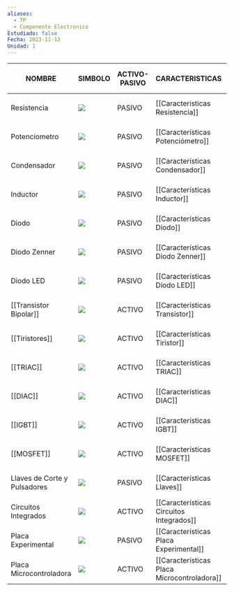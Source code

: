 ```yaml
---
aliases:
  - TP
  - Componente Electronico
Estudiado: false
Fecha: 2023-11-13
Unidad: 1
---
```

| NOMBRE | SIMBOLO | ACTIVO-PASIVO | CARACTERISTICAS | APLICACIONES | --- |
| --- | --- | --- | --- | --- | --- |
| Resistencia | ![](https://i.imgur.com/O7MwEvc.png)| PASIVO | [[Caracteristicas Resistencia]] | [[Aplicaciones Resistencia]]  | --- |
| Potenciometro | ![](https://i.imgur.com/aYeTOwl.png) | PASIVO | [[Características Potenciómetro]] | [[Aplicaciones Potenciómetro]] | --- |
| Condensador | ![](https://i.imgur.com/QPw26FK.png)|PASIVO| [[Características Condensador]] | [[Aplicaciones Condensador]] | --- |
| Inductor | ![](https://i.imgur.com/o4bP6ZY.png)|PASIVO|[[Características Inductor]] | [[Aplicaciones Inductor]] | --- | --- |
| Diodo |![](https://i.imgur.com/wpcCFDj.png)|PASIVO| [[Características Diodo]] | [[Aplicaciones Diodo]]| --- |
| Diodo Zenner | ![](https://i.imgur.com/abHOEsS.png) | PASIVO | [[Características Diodo Zenner]] | [[Aplicaciones Diodo Zenner]] | --- |
| Diodo LED | ![](https://i.imgur.com/e03VW5q.png) | PASIVO | [[Características Diodo LED]] | [[Aplicaciones Diodo LED]] | --- |
| [[Transistor Bipolar]] | ![](https://i.imgur.com/VOXIm9X.png)| ACTIVO | [[Características Transistor]] | [[Aplicaciones transistor]] | --- |
| [[Tiristores]] | ![](https://i.imgur.com/GPkWeGY.png)| ACTIVO | [[Características Tiristor]] | [[Aplicaciones Tiristor]] | --- |
| [[TRIAC]] | ![](https://i.imgur.com/UymBx4t.png)| ACTIVO | [[Características TRIAC]] | [[Aplicaciones TRIAC]] | --- |
| [[DIAC]] | ![](https://i.imgur.com/Xt77lXh.png)|ACTIVO|[[Características DIAC]] | [[Aplicaciones DIAC]] | --- |
| [[IGBT]] | ![](https://i.imgur.com/Ob2xSwy.png)| ACTIVO | [[Características IGBT]] | [[Aplicaciones IGBT]] | --- |
|[[MOSFET]]|![](https://i.imgur.com/h7618uq.png)|ACTIVO|[[Características MOSFET]]|[[Aplicaciones MOSFET]]|---|
| Llaves de Corte y Pulsadores | ![](https://i.imgur.com/zuDogDf.png)| PASIVO | [[Características Llaves]] | [Aplicaciones Llaves] | --- |
| Circuitos Integrados | ![](https://i.imgur.com/I8JvCGZ.png)| ACTIVO | [[Características Circuitos Integrados]] | [Aplicaciones Circuitos Integrados] | --- |
| Placa Experimental | ![](https://i.imgur.com/CMpWTdX.png)| PASIVO | [[Características Placa Experimental]] | [Aplicaciones Placa Experimental] | --- |
| Placa Microcontroladora | ![](https://i.imgur.com/B6JyM8V.png) | ACTIVO | [[Características Placa Microcontroladora]] | [Aplicaciones Placa Microcontroladora] | --- |

